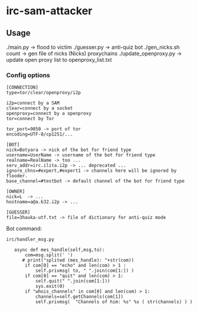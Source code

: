 # irc-sam-attacker
## Usage
./main.py <addr> <victim> <port> -> flood to victim
./guesser.py <addr> <victim> <port> -> anti-quiz bot
./gen_nicks.sh count -> gen file of nicks (Nicks)
proxychains ./update_openproxy.py -> update open proxy list to openproxy_list.txt
### Config options
```
[CONNECTION]
type=tor/clear/openproxy/i2p 

i2p=connect by a SAM
clear=connect by a socket
openproxy=connect by a openproxy
tor=connect by Tor

tor_port=9050 -> port of tor 
encoding=UTF-8/cp1251/...

[BOT]
nick=Botyara -> nick of the bot for friend type
username=UserName -> username of the bot for friend type
realname=RealName -> too ...
serv_addr=irc.ilita.i2p -> ... deprecated ...
ignore_chns=#expert,#expert1 -> channels here will be ignored by flooder.
base_channel=#testbot -> default channel of the bot for friend type

[OWNER]
nick=L  -> ...
hostname=a@a.b32.i2p -> ...

[GUESSER]
file=3hauka-utf.txt -> file of dictionary for anti-quiz mode
```
Bot command:
```
irc/handler_msg.py

   async def mes_handle(self,msg,to):
       com=msg.split(' ')
      # print("splited (mes_handle): "+str(com))
       if com[0] == "echo" and len(com) > 1 :
           self.privmsg( to, " ".join(com[1:]) )
       if com[0] == "quit" and len(com) > 1:
           self.quit(" ".join(com[1:]))
           sys.exit(0)
       if "whois_channels" in com[0] and len(com) > 1:
           channels=self.getChannels(com[1])
           self.privmsg(  "Channels of him: %s" %s ( str(channels) ) )
```
